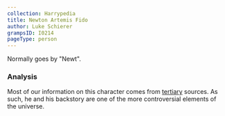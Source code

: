 ```yaml
---
collection: Harrypedia
title: Newton Artemis Fido
author: Luke Schierer
grampsID: I0214
pageType: person
---
```


Normally goes by "Newt".

### Analysis

Most of our information on this character comes from [tertiary] sources. As such, he and his backstory are one of the more controversial elements of the universe.

[tertiary]: /Harrypedia/#tertiary-sources
